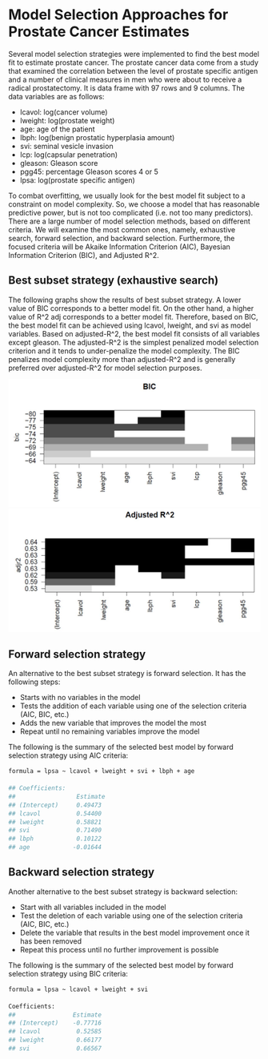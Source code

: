 # Model Selection Approaches for Prostate Cancer Estimates
Several model selection strategies were implemented to find the best model fit to estimate prostate cancer. The prostate cancer data come from a study that examined the correlation between the level of prostate specific antigen and a number of clinical measures in men who were about to receive a radical prostatectomy. It is data frame with 97 rows and 9 columns. The data variables are as follows:

- lcavol: log(cancer volume)
- lweight: log(prostate weight)
- age: age of the patient
- lbph: log(benign prostatic hyperplasia amount)
- svi: seminal vesicle invasion
- lcp: log(capsular penetration)
- gleason: Gleason score
- pgg45: percentage Gleason scores 4 or 5
- lpsa: log(prostate specific antigen)

To combat overfitting, we usually look for the best model fit subject to a constraint on model complexity. So, we choose a model that has reasonable predictive power, but is not too complicated (i.e. not too many predictors). There are a large number of model selection methods, based on different criteria. We will examine the most common ones, namely, exhaustive search, forward selection, and backward selection. Furthermore, the focused criteria will be Akaike Information Criterion (AIC), Bayesian Information Criterion (BIC), and Adjusted R^2.


## Best subset strategy (exhaustive search)
The following graphs show the results of best subset strategy. A lower value of BIC corresponds to a better model fit. On the other hand, a higher value of R^2 adj corresponds to a better model fit. Therefore, based on BIC, the best model fit can be achieved using lcavol, lweight, and svi as model variables. Based on adjusted-R^2, the best model fit consists of all variables except gleason. The adjusted-R^2 is the simplest penalized model selection criterion and it tends to under-penalize the model complexity. The BIC penalizes model complexity more than adjusted-R^2 and is generally preferred over adjusted-R^2 for model selection purposes.

![alt text](ES_BIC.JPG)
![alt text](ES_AdjustedR2.JPG)


## Forward selection strategy
An alternative to the best subset strategy is forward selection. It has the following steps:
- Starts with no variables in the model
- Tests the addition of each variable using one of the selection criteria (AIC, BIC, etc.)
- Adds the new variable that improves the model the most
- Repeat until no remaining variables improve the model

The following is the summary of the selected best model by forward selection strategy using AIC criteria:

```sh
formula = lpsa ~ lcavol + lweight + svi + lbph + age

## Coefficients:
##                 Estimate 
## (Intercept)     0.49473 
## lcavol          0.54400 
## lweight         0.58821 
## svi             0.71490 
## lbph            0.10122 
## age            -0.01644 
```

## Backward selection strategy
Another alternative to the best subset strategy is backward selection:
- Start with all variables included in the model
- Test the deletion of each variable using one of the selection criteria (AIC, BIC, etc.)
- Delete the variable that results in the best model improvement once it has been removed
- Repeat this process until no further improvement is possible

The following is the summary of the selected best model by forward selection strategy using BIC criteria:

```sh
formula = lpsa ~ lcavol + lweight + svi

Coefficients:
##                Estimate 
## (Intercept)    -0.77716
## lcavol          0.52585
## lweight         0.66177
## svi             0.66567 
```
